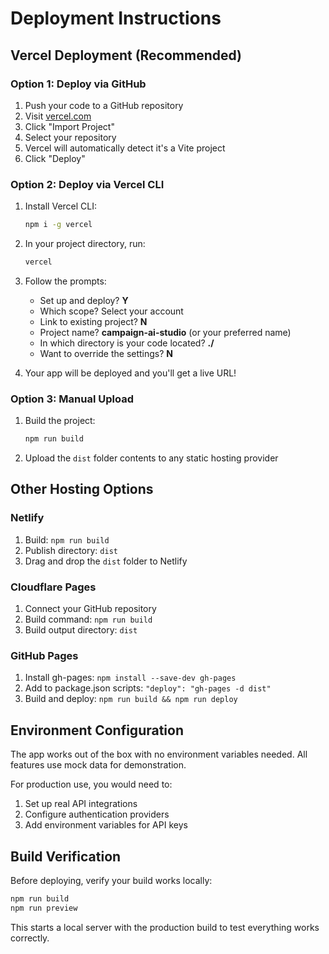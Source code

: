# Deployment Instructions

## Vercel Deployment (Recommended)

### Option 1: Deploy via GitHub

1. Push your code to a GitHub repository
2. Visit [vercel.com](https://vercel.com)
3. Click "Import Project"
4. Select your repository
5. Vercel will automatically detect it's a Vite project
6. Click "Deploy"

### Option 2: Deploy via Vercel CLI

1. Install Vercel CLI:

   ```bash
   npm i -g vercel
   ```

2. In your project directory, run:

   ```bash
   vercel
   ```

3. Follow the prompts:

   - Set up and deploy? **Y**
   - Which scope? Select your account
   - Link to existing project? **N**
   - Project name? **campaign-ai-studio** (or your preferred name)
   - In which directory is your code located? **./**
   - Want to override the settings? **N**

4. Your app will be deployed and you'll get a live URL!

### Option 3: Manual Upload

1. Build the project:

   ```bash
   npm run build
   ```

2. Upload the `dist` folder contents to any static hosting provider

## Other Hosting Options

### Netlify

1. Build: `npm run build`
2. Publish directory: `dist`
3. Drag and drop the `dist` folder to Netlify

### Cloudflare Pages

1. Connect your GitHub repository
2. Build command: `npm run build`
3. Build output directory: `dist`

### GitHub Pages

1. Install gh-pages: `npm install --save-dev gh-pages`
2. Add to package.json scripts: `"deploy": "gh-pages -d dist"`
3. Build and deploy: `npm run build && npm run deploy`

## Environment Configuration

The app works out of the box with no environment variables needed. All features use mock data for demonstration.

For production use, you would need to:

1. Set up real API integrations
2. Configure authentication providers
3. Add environment variables for API keys

## Build Verification

Before deploying, verify your build works locally:

```bash
npm run build
npm run preview
```

This starts a local server with the production build to test everything works correctly.